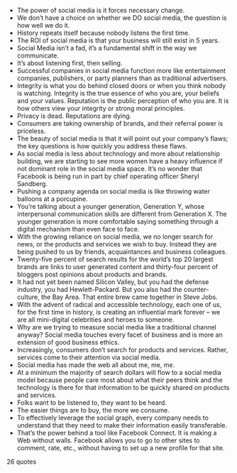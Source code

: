  - The power of social media is it forces necessary change.
 - We don’t have a choice on whether we DO social media, the question is how well we do it.
 - History repeats itself because nobody listens the first time.
 - The ROI of social media is that your business will still exist in 5 years.
 - Social Media isn’t a fad, it’s a fundamental shift in the way we communicate.
 - It’s about listening first, then selling.
 - Successful companies in social media function more like entertainment companies, publishers, or party planners than as traditional advertisers.
 - Integrity is what you do behind closed doors or when you think nobody is watching. Integrity is the true essence of who you are, your beliefs and your values. Reputation is the public perception of who you are. It is how others view your integrity or strong moral principles.
 - Privacy is dead. Reputations are dying.
 - Consumers are taking ownership of brands, and their referral power is priceless.
 - The beauty of social media is that it will point out your company’s flaws; the key questions is how quickly you address these flaws.
 - As social media is less about technology and more about relationship building, we are starting to see more women have a heavy influence if not dominant role in the social media space. It’s no wonder that Facebook is being run in part by chief operating officer Sheryl Sandberg.
 - Pushing a company agenda on social media is like throwing water balloons at a porcupine.
 - You’re talking about a younger generation, Generation Y, whose interpersonal communication skills are different from Generation X. The younger generation is more comfortable saying something through a digital mechanism than even face to face.
 - With the growing reliance on social media, we no longer search for news, or the products and services we wish to buy. Instead they are being pushed to us by friends, acquaintances and business colleagues.
 - Twenty-five percent of search results for the world’s top 20 largest brands are links to user generated content and thirty-four percent of bloggers post opinions about products and brands.
 - It had not yet been named Silicon Valley, but you had the defense industry, you had Hewlett-Packard. But you also had the counter-culture, the Bay Area. That entire brew came together in Steve Jobs.
 - With the advent of radical and accessible technology, each one of us, for the first time in history, is creating an influential mark forever – we are all mini-digital celebrities and heroes to someone.
 - Why are we trying to measure social media like a traditional channel anyway? Social media touches every facet of business and is more an extension of good business ethics.
 - Increasingly, consumers don’t search for products and services. Rather, services come to their attention via social media.
 - Social media has made the web all about me, me, me.
 - At a minimum the majority of search dollars will flow to a social media model because people care most about what their peers think and the technology is there for that information to be quickly shared on products and services.
 - Folks want to be listened to, they want to be heard.
 - The easier things are to buy, the more we consume.
 - To effectively leverage the social graph, every company needs to understand that they need to make their information easily transferable.
 - That’s the power behind a tool like Facebook Connect. It is making a Web without walls. Facebook allows you to go to other sites to comment, rate, etc., without having to set up a new profile for that site.

26 quotes